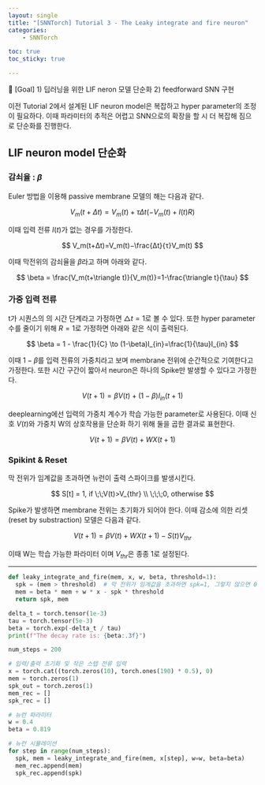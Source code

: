 ```yaml
---
layout: single
title: "[SNNTorch] Tutorial 3 - The Leaky integrate and fire neuron"
categories: 
    - SNNTorch

toc: true
toc_sticky: true

---
```

<aside>
🎯 [Goal]
1) 딥러닝을 위한 LIF neron 모델 단순화
2) feedforward SNN 구현

</aside>

이전 Tutorial 2에서 설계된 LIF neuron model은 복잡하고 hyper parameter의 조정이 필요하다.
이때 파라미터의 추적은 어렵고 SNN으로의 확장을 할 시 더 복잡해 짐으로 단순화를 진행한다.

## LIF neuron model 단순화

### 감쇠율 : $\beta$

Euler 방법을 이용해 passive membrane 모델의 해는 다음과 같다.

$$
V_m(t+Δt)=V_m(t)+τΔt(−V_m(t)+I(t)R)
$$

이때 입력 전류 $I(t)$가 없는 경우를 가정한다.

$$
V_m(t+Δt)=V_m(t)−\frac{Δt}{τ}V_m(t)
$$

이때 막전위의 감쇠율을 $\beta$라고 하며 아래와 같다.

$$
\beta = \frac{V_m(t+\triangle t)}{V_m(t)}=1-\frac{\triangle t}{\tau}
$$

### 가중 입력 전류

t가 시퀀스의 의 시간 단계라고 가정하면 $\triangle t = 1$로 볼 수 있다. 또한 hyper parameter수를 줄이기 위해 $R = 1$로 가정하면 아래와 같은 식이 출력된다.

$$
\beta = 1 - \frac{1}{C} \to (1-\beta)I_{in}=\frac{1}{\tau}I_{in}
$$

이때 $1-\beta$를 입력 전류의 가중치라고 보며 membrane 전위에 순간적으로 기여한다고 가정한다.
또한 시간 구간이 짧아서 neuron은 하나의 Spike만 발생할 수 있다고 가정한다.

$$
V(t+1) = \beta V(t) + (1-\beta)I_{in}(t+1)
$$

deeplearning에선 입력의 가중치 계수가 학습 가능한 parameter로 사용된다.
이때 신호 $V(t)$와 가중치 W의 상호작용을 단순화 하기 위해 둘을 곱한 결과로 표현한다.

$$
V(t+1) = \beta V(t) + WX(t+1)
$$

### Spikint & Reset

막 전위가 임계값을 초과하면 뉴런이 출력 스파이크를 발생시킨다.

$$
S[t] = 1, if \;\;V(t)>V_{thr} \\
\;\;\;0, otherwise
$$

Spike가 발생하면 membrane 전위는 초기화가 되어야 한다.
이때 감소에 의한 리셋(reset by substraction) 모델은 다음과 같다.

$$
V(t+1) = \beta V(t) + WX(t+1)-S(t)V_{thr}
$$

이때 W는 학습 가능한 파라미터 이며 $V_{thr}$은 종종 1로 설정된다.

---

```python
def leaky_integrate_and_fire(mem, x, w, beta, threshold=1):
  spk = (mem > threshold)  # 막 전위가 임계값을 초과하면 spk=1, 그렇지 않으면 0
  mem = beta * mem + w * x - spk * threshold
  return spk, mem
```

```python
delta_t = torch.tensor(1e-3)
tau = torch.tensor(5e-3)
beta = torch.exp(-delta_t / tau)
print(f"The decay rate is: {beta:.3f}")
```

```python
num_steps = 200

# 입력/출력 초기화 및 작은 스텝 전류 입력
x = torch.cat((torch.zeros(10), torch.ones(190) * 0.5), 0)
mem = torch.zeros(1)
spk_out = torch.zeros(1)
mem_rec = []
spk_rec = []
```

```python
# 뉴런 파라미터
w = 0.4
beta = 0.819

# 뉴런 시뮬레이션
for step in range(num_steps):
  spk, mem = leaky_integrate_and_fire(mem, x[step], w=w, beta=beta)
  mem_rec.append(mem)
  spk_rec.append(spk)
```